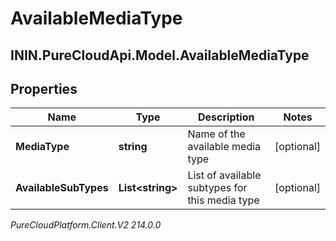# AvailableMediaType

## ININ.PureCloudApi.Model.AvailableMediaType

## Properties

|Name | Type | Description | Notes|
|------------ | ------------- | ------------- | -------------|
| **MediaType** | **string** | Name of the available media type | [optional] |
| **AvailableSubTypes** | **List&lt;string&gt;** | List of available subtypes for this media type | [optional] |



_PureCloudPlatform.Client.V2 214.0.0_
